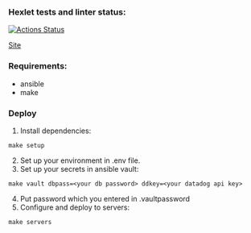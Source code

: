 ### Hexlet tests and linter status:
[![Actions Status](https://github.com/dannycyberwalker/devops-for-programmers-project-76/workflows/hexlet-check/badge.svg)](https://github.com/dannycyberwalker/devops-for-programmers-project-76/actions)

[Site](https://dannycw.xyz)

### Requirements:
- ansible
- make

### Deploy
1. Install dependencies:
```
make setup
```
2. Set up your environment in .env file.
3. Set up your secrets in ansible vault:
```
make vault dbpass=<your db password> ddkey=<your datadog api key>
```
4. Put password which you entered in .vaultpassword 
5. Configure and deploy to servers:
```
make servers
``` 
